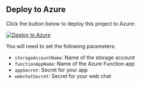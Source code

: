 ## Deploy to Azure

Click the button below to deploy this project to Azure:

[![Deploy to Azure](https://aka.ms/deploytoazurebutton)](https://portal.azure.com/#create/Microsoft.Template/uri/https%3A%2F%2Fraw.githubusercontent.com%2FiBoonz%2FHealthcareAgentWebchat%2Frefs%2Fheads%2Fmain%2Fazuredeploy.json%3Ftoken%3DGHSAT0AAAAAAC5LTMBZMORUX4LVRVEAOQ6YZ5E6QZQ)

You will need to set the following parameters:
- `storageAccountName`: Name of the storage account
- `functionAppName`: Name of the Azure Function app
- `appSecret`: Secret for your app
- `webchatSecret`: Secret for your web chat